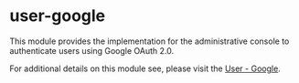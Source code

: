 # user-google

This module provides the implementation for the administrative console to authenticate users using Google OAuth 2.0.

For additional details on this module see, please visit the [User - Google](/docs/modules/usergoogle.md).
